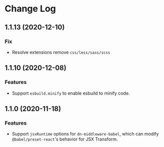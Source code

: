 # Change Log

## 1.1.13 (2020-12-10)

### Fix

- Resolve extensions remove `css/less/sass/scss`

## 1.1.10 (2020-12-08)

### Features

- Support `esbuild.minify` to enable esbuild to minify code.

## 1.1.0 (2020-11-18)

### Features

- Support `jsxRuntime` options for `dn-middleware-babel`, which can modify `@babel/preset-react`'s behavior for JSX Transform.
